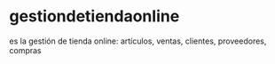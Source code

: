 # gestiondetiendaonline
es la gestión de tienda online: artículos, ventas, clientes, proveedores, compras
